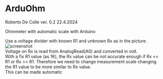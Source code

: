 # ArduOhm
Roberto De Colle ver. 0.2
22.4.2024

Ohmmeter with automatic scale with Arduino

Use a voltage divider with known R1 and unknown Rx as in the picture.<br> 
![screenshot](.images/voltage_div.png)<br>
Voltage on Rx is read from AnalogRead(A0) and converted in volt.<br>
With a fix R1 value (as 1K), the Rx value can be not accurate enough if Rx << R1 or Rx >> R1.
Therefore we need to change measurement scale changing the R1 value to be more similar to Rx value.<br>
This can be made automatic 
